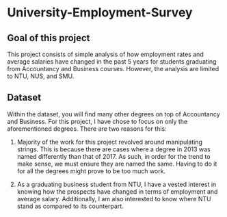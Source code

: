 # University-Employment-Survey

## Goal of this project 
This project consists of simple analysis of how employment rates and average salaries have changed in the past 5 years for students graduating from Accountancy and Business courses. However, the analysis are limited to NTU, NUS, and SMU.

## Dataset
Within the dataset, you will find many other degrees on top of Accountancy and Business. For this project, I have chose to focus on only the aforementioned degrees. 
There are two reasons for this:
1) Majority of the work for this project revolved around manipulating strings. This is because there are cases where a degree in 2013 was named differently than that of 2017. As such, in order for the trend to make sense, we must ensure they are named the same. Having to do it for all the degrees might prove to be too much work.

2) As a graduating business student from NTU, I have a vested interest in knowing how the prospects have changed in terms of employment and average salary. Additionally, I am also interested to know where NTU stand as compared to its counterpart.
